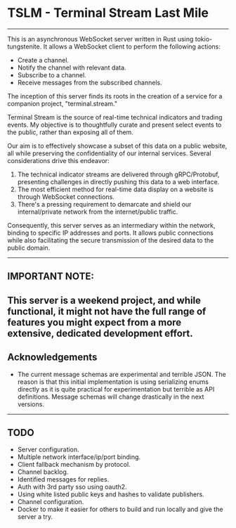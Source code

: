 # TSLM - Terminal Stream Last Mile

---

 This is an asynchronous WebSocket server written in Rust using tokio-tungstenite. It allows a WebSocket client to
perform the following actions:

- Create a channel.
- Notify the channel with relevant data.
- Subscribe to a channel.
- Receive messages from the subscribed channels.

 The inception of this server finds its roots in the creation of a service for a companion project, "terminal.stream."

 Terminal Stream is the source of real-time technical indicators and trading events. My objective is to thoughtfully
curate and present select events to the public, rather than exposing all of them.

 Our aim is to effectively showcase a subset of this data on a public website, all while preserving the confidentiality
of our internal services. Several considerations drive this endeavor:

1. The technical indicator streams are delivered through gRPC/Protobuf, presenting challenges in directly pushing this
   data to a web interface.
2. The most efficient method for real-time data display on a website is through WebSocket connections.
3. There's a pressing requirement to demarcate and shield our internal/private network from the internet/public traffic.

 Consequently, this server serves as an intermediary within the network, binding to specific IP addresses and ports. It
allows public connections while also facilitating the secure transmission of the desired data to the public domain.

---

## IMPORTANT NOTE:

This server is a weekend project, and while functional, it might not have the full range of
features you might expect from a more extensive, dedicated development effort.
---

## Acknowledgements

 * The current message schemas are experimental and terrible JSON. The reason is that this initial implementation is
using serializing enums directly as it is quite practical for experimentation but terrible as API definitions.
Message schemas will change drastically in the next versions.

---

## TODO
 * Server configuration.
 * Multiple network interface/ip/port binding.
 * Client fallback mechanism by protocol.
 * Channel backlog.
 * Identified messages for replies.
 * Auth with 3rd party sso using oauth2.
 * Using white listed public keys and hashes to validate publishers.
 * Channel configuration.
 * Docker to make it easier for others to build and run locally and give the server a try.